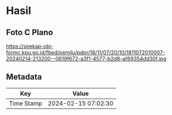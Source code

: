 # Hasil

## Foto C Plano

https://sirekap-obj-formc.kpu.go.id/fbed/pemilu/pdpr/18/11/07/20/10/1811072010007-20240214-213200--0619f672-a3f1-4577-b2d8-af89354dd30f.jpg


## Metadata

| Key        | Value               |
| ---------- | ------------------- |
| Time Stamp | 2024-02-15 07:02:30 |




